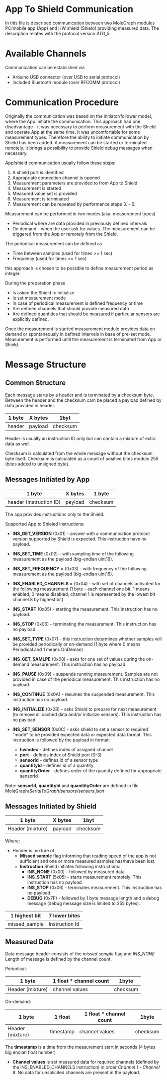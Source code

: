App To Shield Communication
===========================

In this file is described communication between two MoleGraph modules PC/mobile app (App) and HW shield (Shield) providing measured data. The description relates with the protocol version *ATG_5*.

Available Channels
======================

Communication can be established via
* Arduino USB connector (over USB to serial protocol)
* Included Bluetooth module (over RFCOMM protocol)

Communication Procedure
=======================

Originally the communication was based on the initiator/follower model, where the App initiate the communication. This approach had one disadvantage - it was necessary to perform measurement with the Shield and operate App at the same time. It was uncomfortable for some measurement types. Therefore the ability to initiate communication by Shield has been added. A measurement can be started or terminated remotely. It brings a possibility to provide Shield debug messages when necessary.

App/shield communication usually follow these steps:

1. A shield port is identified
2. Appropriate connection channel is opened
3. Measurement parameters are provided to from App to Shield
4. Measurement is started
5. Measured value set is provided
6. Measurement is terminated
7. Measurement can be repeated by performance steps 3. - 6.

Measurement can be performed in two modes (aka. measurement types)
* Periodical where are data provided in previously defined intervals
* On demand - when the user ask for values. The measurement can be triggered from the App or remotely from the Shield.

The periodical measurement can be defined as
* Time between samples (used for times >= 1 sec)
* Frequency (used for times <= 1 sec)

this approach is chosen to be possible to define measurement period as integer.

During the preparation phase
* Is asked the Shield to initialize
* Is set measurement mode
* In case of periodical measurement is defined frequency or time
* Are defined channels that should provide measured data
* Are defined quantities that should be measured if particular sensors are explicitly defined.

Once the measurement is started measurement module provides data on demand or spontaneously in defined intervals in base of pre-set mode.  Measurement is performed until the measurement is terminated from App or Shield.

Message Structure
=================

Common Structure
-----------------

Each message starts by a header and is terminated by a checksum byte.
Between the header and the checksum cam be placed a payload defined by data provided in header.

| 1 byte | X bytes | 1byt     |
|--------|---------|----------|
| header | payload | checksum |

Header is usually an instruction ID only but can contain a mixture of extra data as well.

Checksum is calculated from the whole message without the checksum byte itself. Checksum is calculated as a count of positive bites modulo 255 (bites added to unsigned byte).

Messages Initiated by App
-------------------------

| 1 byte                  | X bytes | 1 byte   |
|-------------------------|---------|----------|
| header (Instruction ID) | payload | checksum |

The app provides instructions only to the Shield.

Supported App to Shieled instructions:

* **INS_GET_VERSION** (0x01) - answer with a communication protocol version supported by Shield is expected. This instruction have no payload.

* **INS_SET_TIME** (0x02) - with sampling time of the following  measurement as the payload (big-endian uint16).

* **INS_SET_FREQUENCY** = (0x03) - with frequency of the following measurement as the payload (big-endian uint16).

* **INS_ENABLED_CHANNELS** = (0x04) - with set of channels activated for the following measurement (1 byte - each channel one bit, 1 means enabled, 0 means disabled, channel 1 is represented by the lowest bit channel 8 by highest bit)

* **INS_START** (0x05) - starting the measurement. This instruction has no payload.

* **INS_STOP** (0x06) - terminating the measurement. This instruction has no payload.

* **INS_SET_TYPE** (0x07) - this instruction determines whether samples will be provided periodically or on-demand (1 byte where 0 means Periodical and 1 means OnDeman)

* **INS_GET_SAMLPE** (0x08) - asks for one set of values during the on-demand measurement. This instruction has no payload.

* **INS_PAUSE** (0x09) - suspends running measurement. Samples are not provided in case of the periodical measurement. This instruction has no payload.

* **INS_CONTINUE** (0x0A) - resumes the suspended measurement. This instruction has no payload.

* **INS_INITIALIZE** (0x0B) - asks Shield to prepare for next measurement (to remove all cached data and/or initialize sensors). This instruction has no payload.

* **INS_SET_SENSOR** (0x0C) - asks shield to set a sensor to required "mode" to be provided expected data or expected data format. This instruction is followed by the payload in format:
  * **hwIndex** - defines index of assigned channel
  * **port** - defines index of Shield port (0-3)
  * **sensorId** - defines id of a sensor type
  * **quantityId** - defines id of a quantity
  * **quantityOrder** - defines order of the quantity defined for appropriate sensorId

Note: **sensorId**, **quantityId** and **quanitityOrder** are defined in file MoleGraph/*SerialToGraph/sensors/sensors.json*


Messages Initiated by Shield
----------------------------

| 1 byte           | X bytes | 1byt     |
|------------------|---------|----------|
| Header (mixture) | payload | checksum |

Where:

* Header is mixture of
  * **Missed sample** flag informing that reading speed of the app is not sufficient and one or more measured samples has/have been lost.
  * **Instruction** Shield initiates following instructions:
    * **INS_NONE** (0x00) - followed by measured data
    * **INS_START** (5x05) - starts measurement remotely. This instruction has no payload.
    * **INS_STOP** (0x06) - terminates measurement. This instruction has no payload.
    * **DEBUG** (0x7F) - followed by 1 byte message length and a debug message (debug message size is limited to 255 bytes).

| 1 highest bit | 7 lower bites  |
|---------------|----------------|
| missed_sample | Instruction Id |

Measured Data
-------------

Data message header consists of the *missed sample* flag and *INS_NONE*
Length of message is defined by the channel count.

Periodical:

|1 byte           | 1 float * channel count | 1byte    |
|-----------------|-------------------------|----------|
|Header (mixture) | channel values          | checksum |


On-demand:

|1 byte           | 1 float   | 1 float * channel count | 1byte    |
|-----------------|-----------|-------------------------|----------|
|Header (mixture) | timestamp | channel values          | checksum |


The **timestamp** is a time from the measurement start in seconds (4 bytes big endian float number)

* **Channel values** is set measured data for required channels (defined by the INS_ENABLED_CHANNELS instruction) in order *Channel 1* - *Channel 8*. No data for unsolicited channels are present in the payload.